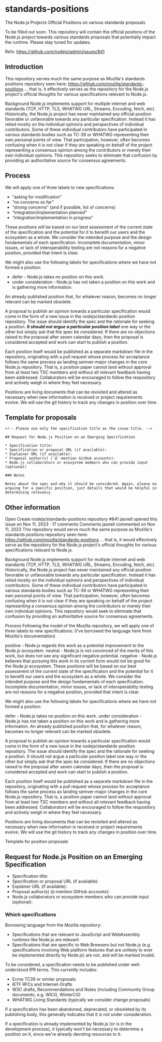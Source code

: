 # standards-positions
The Node.js Projects Official Positions on various standards proposals 

To be filled out soon. This repository will contain the official positons of the Node.js project towards various standards proposals that potentially impact the runtime. Please stay tuned for updates.

Refs: https://github.com/nodejs/admin/issues/841

## Introduction

This repository serves much the same purpose as Mozilla's standards positions repository seen here: https://github.com/mozilla/standards-positions ... that is, it effectively serves as the repository for the Node.js project's official thoughts for various specifications relevant to Node.js.

Background
Node.js implements support for multiple internet and web standards (TCP, HTTP, TLS, WHATWG URL, Streams, Encoding, fetch, etc). Historically, the Node.js project has never maintained any official position favorable or unfavorable towards any particular specification. Instead it has relied mostly on the individual opinions and perspectives of individual contributors. Some of these individual contributors have participated in various standards bodies such as TC-39 or WHATWG representing their own personal points of view. That participation, however, often becomes confusing when it is not clear if they are speaking on behalf of the project representing a consensus opinion among the contributors or merely their own individual opinions. This repository seeks to eliminate that confusion by providing an authoritative source for consensus agreements.

## Process

We will apply one of three labels to new specifications:

* “asking for modification”
* “no concerns so far”
* “strong concerns” (and if possible, list of concerns)
* “integration/implementation planned”
* “integration/implementation in progress”

These positions will be based on our best assessment of the current state of the specification and the potential for it to benefit our users and the ecosystem as a whole. We consider the intended purpose and the design fundamentals of each specification. Incomplete documentation, minor issues, or lack of interoperability testing are not reasons for a negative position, provided that intent is clear.

We might also use the following labels for specifications where we have not formed a position:

* defer - Node.js takes no position on this work.
* under consideration - Node.js has not taken a position on this work and is gathering more information.

An already published position that, for whatever reason, becomes no longer relevant can be marked obsolete.
 
A proposal to publish an opinion towards a particular specification would come in the form of a new issue in the nodejs/standards-position repository. The issue should identify the spec and the rationale for seeking a position. ***It should not argue a particular position label*** one way or the other but simply ask that the spec be considered. If there are no objections raised to the proposal after seven calendar days, then the proposal is considered accepted and work can start to publish a position.

Each position itself would be published as a separate markdown file in the repository, originating with a pull request whose process for acceptance follows the same process as landing semver-major changes in the core Node.js repository. That is, a position paper cannot land without approval from at least two TSC members and without all relevant feedback having been addressed. Collaborators will be encouraged to follow the respository and actively weigh in where they feel necessary.

Positions are living documents that can be revisited and altered as necessary when new information is received or project requirements evolve. We will use the git history to track any changes in position over time.

## Template for proposals

```
<!-- Please use only the specification title as the issue title. -->

## Request for Node.js Position on an Emerging Specification

* Specification title: 
* Specification or proposal URL (if available): 
* Explainer URL (if available):
* Proposal author(s) (`@`-mention GitHub accounts): 
* Node.js collaborators or ecosystem members who can provide input (optional)

### Notes

Notes about the spec and why it should be considered. Again, please no arguing for a specific position, just details that would be helpful in determining relevancy
```

## Other information

Open
Create nodejs/standards-positions repository
#841
jasnell opened this issue on Nov 11, 2023 · 17 comments
Comments
jasnell commented on Nov 11, 2023
This repository would serve much the same purpose as Mozilla's standards positions repository seen here: https://github.com/mozilla/standards-positions ... that is, it would effectively serve as the repository for the Node.js project's official thoughts for various specifications relevant to Node.js.

Background
Node.js implements support for multiple internet and web standards (TCP, HTTP, TLS, WHATWG URL, Streams, Encoding, fetch, etc). Historically, the Node.js project has never maintained any official position favorable or unfavorable towards any particular specification. Instead it has relied mostly on the individual opinions and perspectives of individual contributors. Some of these individual contributors have participated in various standards bodies such as TC-39 or WHATWG representing their own personal points of view. That participation, however, often becomes confusing when it is not clear if they are speaking on behalf of the project representing a consensus opinion among the contributors or merely their own individual opinions. This repository would seek to eliminate that confusion by providing an authoritative source for consensus agreements.

Process
Following the model of the Mozilla repository, we will apply one of three labels to new specifications: (I've borrowed the language here from Mozilla's documentation)

positive - Node.js regards this work as a potential improvement to the Node.js ecosystem.
neutral - Node.js is not convinced of the merits of this work, but does not see any significant negative potential.
negative - Node.js believes that pursuing this work in its current form would not be good for the Node.js ecosystem.
These positions will be based on our best assessment of the current state of the specification and the potential for it to benefit our users and the ecosystem as a whole. We consider the intended purpose and the design fundamentals of each specification. Incomplete documentation, minor issues, or lack of interoperability testing are not reasons for a negative position, provided that intent is clear.

We might also use the following labels for specifications where we have not formed a position:

defer - Node.js takes no position on this work.
under consideration - Node.js has not taken a position on this work and is gathering more information.
An already published position that, for whatever reason, becomes no longer relevant can be marked obsolete.
 
A proposal to publish an opinion towards a particular specification would come in the form of a new issue in the nodejs/standards-position repository. The issue should identify the spec and the rationale for seeking a position. It should not argue a particular position label one way or the other but simply ask that the spec be considered. If there are no objections raised to the proposal after seven calendar days, then the proposal is considered accepted and work can start to publish a position.

Each position itself would be published as a separate markdown file in the repository, originating with a pull request whose process for acceptance follows the same process as landing semver-major changes in the core Node.js repository. That is, a position paper cannot land without approval from at least two TSC members and without all relevant feedback having been addressed. Collaborators will be encouraged to follow the respository and actively weigh in where they feel necessary.

Positions are living documents that can be revisited and altered as necessary when new information is received or project requirements evolve. We will use the git history to track any changes in position over time.

Template for position proposals
<!-- Please use only the specification title as the issue title. -->

## Request for Node.js Position on an Emerging Specification

* Specification title: 
* Specification or proposal URL (if available): 
* Explainer URL (if available):
* Proposal author(s) (`@`-mention GitHub accounts): 
* Node.js collaborators or ecosystem members who can provide input (optional): 

### Which specifications
Borrowing language from the Mozilla repository:

* Specifications that are relevant to JavaScript and WebAssembly runtimes like Node.js are relevant 
* Specifications that are specific to Web Browsers but not Node.js (e.g. specifications involving Web platform features that are unlikely to ever be implemented directly by Node.js) are not, and will be marked invalid.

To be considered, a specification needs to be published under well-understood IPR terms. This currently includes:

* Ecma TC39 or similar proposals
* IETF RFCs and Internet-Drafts
* W3C drafts, Recommendations and Notes (including Community Group documents, e.g. WICG, WinterCG)
* WHATWG Living Standards (typically we consider change proposals)

If a specification has been abandoned, deprecated, or obsoleted by its publishing body, this generally indicates that it is not under consideration.

If a specification is already implemented by Node.js (or is in the development process), it typically won't be necessary to determine a position on it, since we're already devoting resources to it.
